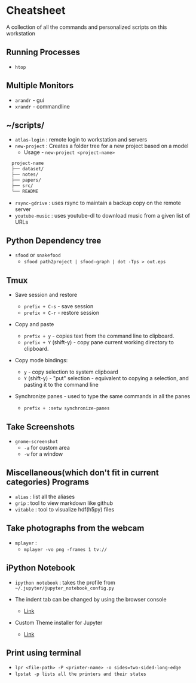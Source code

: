 # Cheatsheet
A collection of all the commands and personalized scripts on this workstation

## Running Processes
* `htop`

## Multiple Monitors
* `arandr` - gui
* `xrandr` - commandline

## ~/scripts/
* `atlas-login` : remote login to workstation and servers
* `new-project` : Creates a folder tree for a new project based on a model
  - Usage - `new-project <project-name>`

```sh
  project-name
  ├── dataset/
  ├── notes/
  ├── papers/
  ├── src/
  └── README
```
* `rsync-gdrive` : uses rsync to maintain a backup copy on the remote server
* `youtube-music` : uses youtube-dl to download music from a given list of URLs

## Python Dependency tree
* `sfood` or `snakefood`
  - `sfood path2project | sfood-graph | dot -Tps > out.eps`

## Tmux
* Save session and restore
  - `prefix + C-s` - save session
  - `prefix + C-r` - restore session

* Copy and paste
  - `prefix + y` - copies text from the command line to clipboard.
  - `prefix + Y` (shift-y) - copy pane current working directory to clipboard.

* Copy mode bindings:
  - `y` - copy selection to system clipboard
  - `Y` (shift-y) - "put" selection - equivalent to copying a selection, and
  pasting it to the command line

* Synchronize panes - used to type the same commands in all the panes
  - `prefix + :setw synchronize-panes`

## Take Screenshots
* `gnome-screenshot`
   - `-a` for custom area
   - `-w` for a window

## Miscellaneous(which don't fit in current categories) Programs
* `alias` : list all the aliases
* `grip` : tool to view markdown like github
* `vitable` : tool to visualize hdf(h5py) files

## Take photographs from the webcam
* `mplayer` :
  - `mplayer -vo png -frames 1 tv://`

## iPython Notebook
* `ipython notebook` : takes the profile from `~/.jupyter/jupyter_notebook_config.py`
* The indent tab can be changed by using the browser console
  - [Link](http://jupyter-notebook.readthedocs.io/en/latest/frontend_config.html)

* Custom Theme installer for Jupyter
  - [Link](https://github.com/dunovank/jupyter-themes)

## Print using terminal
* `lpr <file-path> -P <printer-name> -o sides=two-sided-long-edge`
* `lpstat -p lists all the printers and their states`
